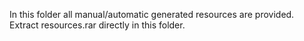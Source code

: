 In this folder all manual/automatic generated resources are provided.<br>
Extract resources.rar directly in this folder.
